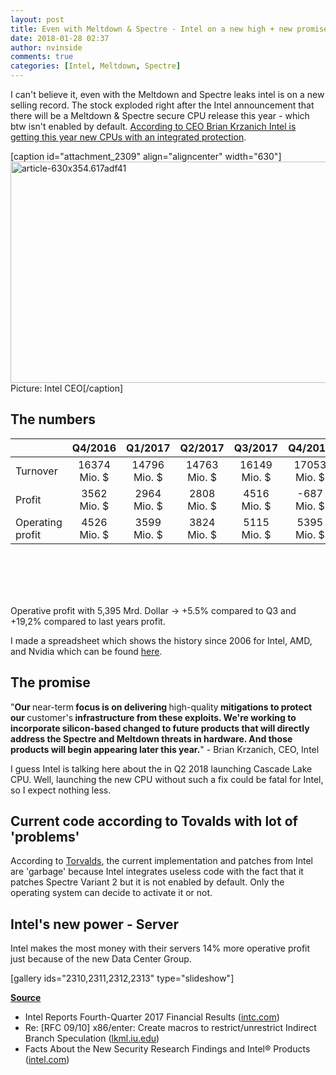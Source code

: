 ```yaml
---
layout: post
title: Even with Meltdown & Spectre - Intel on a new high + new promises
date: 2018-01-28 02:37
author: nvinside
comments: true
categories: [Intel, Meltdown, Spectre]
---
```

I can't believe it, even with the Meltdown and Spectre leaks intel is on a new selling record. The stock exploded right after the Intel announcement that there will be a Meltdown &amp; Spectre secure CPU release this year - which btw isn't enabled by default. <a href="http://www.businessinsider.de/intel-says-new-spectre-and-meltdown-proof-chips-coming-this-year-2018-1?r=US&amp;IR=T" rel="noopener">According to CEO Brian Krzanich Intel is getting this year new CPUs with an integrated protection</a>.

[caption id="attachment_2309" align="aligncenter" width="630"]<img class="size-full wp-image-2309 aligncenter" src="https://chefkochblog.files.wordpress.com/2018/01/article-630x354-617adf41.jpg" alt="article-630x354.617adf41" width="630" height="354" /> Picture: Intel CEO[/caption]

<!--more-->

<h2>The numbers</h2>

<table class="center news w80" style="height:251px;" width="684">
<thead>
<tr>
<th class="center" width="16%"></th>
<th class="center" style="text-align:center;" width="16%">Q4/2016</th>
<th class="center" style="text-align:center;" width="16%">Q1/2017</th>
<th class="center" style="text-align:center;" width="16%">Q2/2017</th>
<th class="center" style="text-align:center;" width="16%">Q3/2017</th>
<th class="center" style="text-align:center;" width="16%">Q4/2017</th>
</tr>
</thead>
<tbody>
<tr>
<td class="left">Turnover</td>
<td class="center" style="text-align:center;">16374 Mio. $</td>
<td class="center" style="text-align:center;">14796 Mio. $</td>
<td class="center" style="text-align:center;">14763 Mio. $</td>
<td class="center" style="text-align:center;">16149 Mio. $</td>
<td class="center" style="text-align:center;">17053 Mio. $</td>
</tr>
<tr class="cell2">
<td class="left">Profit</td>
<td class="center" style="text-align:center;">3562 Mio. $</td>
<td class="center" style="text-align:center;">2964 Mio. $</td>
<td class="center" style="text-align:center;">2808 Mio. $</td>
<td class="center" style="text-align:center;">4516 Mio. $</td>
<td class="center" style="text-align:center;">-687 Mio. $</td>
</tr>
<tr>
<td class="left">Operating profit</td>
<td class="center" style="text-align:center;">4526 Mio. $</td>
<td class="center" style="text-align:center;">3599 Mio. $</td>
<td class="center" style="text-align:center;">3824 Mio. $</td>
<td class="center" style="text-align:center;">5115 Mio. $</td>
<td class="center" style="text-align:center;">5395 Mio. $</td>
</tr>
</tbody>
</table>

Operative profit with 5,395 Mrd. Dollar -&gt; +5.5% compared to Q3 and +19,2% compared to last years profit.

I made a spreadsheet which shows the history since 2006 for Intel, AMD, and Nvidia which can be found <a href="https://docs.google.com/spreadsheets/d/15n4PxUbNEHe6g514TV8iAgEVAUAUnpPsGc4JvMC9DEY/edit?usp=sharing" rel="noopener">here</a>.

<h2>The promise</h2>

"<strong>Our </strong>near-term<strong> focus is on delivering </strong>high-quality<strong> mitigations to protect our </strong>customer's<strong> infrastructure from these exploits. We're working to incorporate silicon-based changed to future products that will directly address the Spectre and Meltdown threats in hardware. And those products will begin appearing later this year.</strong>" - Brian Krzanich, CEO, Intel

I guess Intel is talking here about the in Q2 2018 launching Cascade Lake CPU. Well, launching the new CPU without such a fix could be fatal for Intel, so I expect nothing less.

<h2>Current code according to Tovalds with lot of 'problems'</h2>

According to <a href="https://en.wikipedia.org/wiki/Linus_Torvalds" rel="noopener">Torvalds</a>, the current implementation and patches from Intel are 'garbage' because Intel integrates useless code with the fact that it patches Spectre Variant 2 but it is not enabled by default. Only the operating system can decide to activate it or not.

<h2>Intel's new power - Server</h2>

Intel makes the most money with their servers 14% more operative profit just because of the new Data Center Group.

[gallery ids="2310,2311,2312,2313" type="slideshow"]

<span style="text-decoration:underline;"><strong>Source</strong></span>

<ul>
    <li>Intel Reports Fourth-Quarter 2017 Financial Results (<a href="https://www.intc.com/investor-relations/investor-education-and-news/investor-news/press-release-details/2018/Intel-Reports-Fourth-Quarter-2017-Financial-Results/default.aspx" rel="noopener">intc.com</a>)</li>
    <li>Re: [RFC 09/10] x86/enter: Create macros to restrict/unrestrict Indirect Branch Speculation (<a href="http://lkml.iu.edu/hypermail/linux/kernel/1801.2/04628.html" rel="noopener">lkml.iu.edu</a>)</li>
    <li>Facts About the New Security Research Findings and Intel® Products (<a href="https://www.intel.com/content/www/us/en/architecture-and-technology/facts-about-side-channel-analysis-and-intel-products.html" rel="noopener">intel.com</a>)</li>
</ul>
